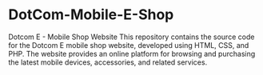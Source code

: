 # DotCom-Mobile-E-Shop
Dotcom E - Mobile Shop Website This repository contains the source code for the Dotcom E mobile shop website, developed using HTML, CSS, and PHP. The website provides an online platform for browsing and purchasing the latest mobile devices, accessories, and related services.
